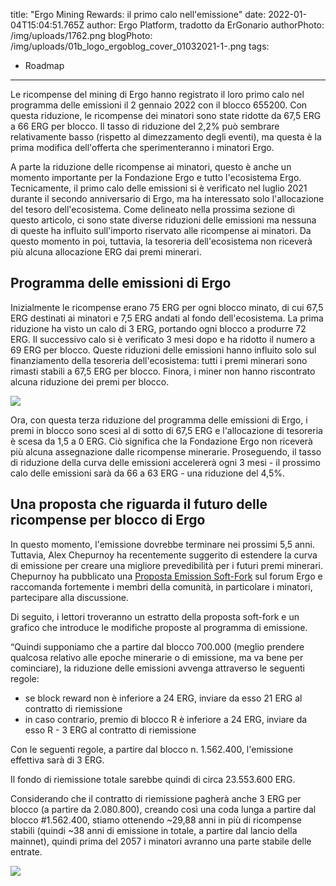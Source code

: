 title: "Ergo Mining Rewards: il primo calo nell'emissione"
date: 2022-01-04T15:04:51.765Z
author: Ergo Platform, tradotto da ErGonario
authorPhoto: /img/uploads/1762.png
blogPhoto: /img/uploads/01b_logo_ergoblog_cover_01032021-1-.png
tags:
  - Roadmap
---
<!--StartFragment-->

Le ricompense del mining di Ergo hanno registrato il loro primo calo nel programma delle emissioni il 2 gennaio 2022 con il blocco 655200. Con questa riduzione, le ricompense dei minatori sono state ridotte da 67,5 ERG a 66 ERG per blocco. Il tasso di riduzione del 2,2% può sembrare relativamente basso (rispetto al dimezzamento degli eventi), ma questa è la prima modifica dell'offerta che sperimenteranno i minatori Ergo.


A parte la riduzione delle ricompense ai minatori, questo è anche un momento importante per la Fondazione Ergo e tutto l'ecosistema Ergo. Tecnicamente, il primo calo delle emissioni si è verificato nel luglio 2021 durante il secondo anniversario di Ergo, ma ha interessato solo l'allocazione del tesoro dell'ecosistema. Come delineato nella prossima sezione di questo articolo, ci sono state diverse riduzioni delle emissioni ma nessuna di queste ha influito sull'importo riservato alle ricompense ai minatori. Da questo momento in poi, tuttavia, la tesoreria dell'ecosistema non riceverà più alcuna allocazione ERG dai premi minerari.


## Programma delle emissioni di Ergo



Inizialmente le ricompense erano 75 ERG per ogni blocco minato, di cui 67,5 ERG destinati ai minatori e 7,5 ERG andati al fondo dell'ecosistema. La prima riduzione ha visto un calo di 3 ERG, portando ogni blocco a produrre 72 ERG. Il successivo calo si è verificato 3 mesi dopo e ha ridotto il numero a 69 ERG per blocco. Queste riduzioni delle emissioni hanno influito solo sul finanziamento della tesoreria dell'ecosistema: tutti i premi minerari sono rimasti stabili a 67,5 ERG per blocco. Finora, i miner non hanno riscontrato alcuna riduzione dei premi per blocco.


![](https://lh3.googleusercontent.com/gUCwbhMdlPj_FdhN6FOB83DHZ64E-QUbfQ19aCQ5fMyW4znn7-5WpGTRtZ4i8qpaN1UlnHOUGAnJnNoF_8EUysrpoYnzALB6si3UMg3Fiq1W4iUM6kdTp8IPuE0mPigm8Q-EeXHn)



Ora, con questa terza riduzione del programma delle emissioni di Ergo, i premi in blocco sono scesi al di sotto di 67,5 ERG e l'allocazione di tesoreria è scesa da 1,5 a 0 ERG. Ciò significa che la Fondazione Ergo non riceverà più alcuna assegnazione dalle ricompense minerarie. Proseguendo, il tasso di riduzione della curva delle emissioni accelererà ogni 3 mesi - il prossimo calo delle emissioni sarà da 66 a 63 ERG - una riduzione del 4,5%.


## Una proposta che riguarda il futuro delle ricompense per blocco di Ergo



In questo momento, l'emissione dovrebbe terminare nei prossimi 5,5 anni. Tuttavia, Alex Chepurnoy ha recentemente suggerito di estendere la curva di emissione per creare una migliore prevedibilità per i futuri premi minerari. Chepurnoy ha pubblicato una [Proposta Emission Soft-Fork](https://www.ergoforum.org/t/emission-soft-fork-proposal/2996) sul forum Ergo e raccomanda fortemente i membri della comunità, in particolare i minatori, partecipare alla discussione.


Di seguito, i lettori troveranno un estratto della proposta soft-fork e un grafico che introduce le modifiche proposte al programma di emissione.


“Quindi supponiamo che a partire dal blocco 700.000 (meglio prendere qualcosa relativo alle epoche minerarie o di emissione, ma va bene per cominciare), la riduzione delle emissioni avvenga attraverso le seguenti regole:


* se block reward non è inferiore a 24 ERG, inviare da esso 21 ERG al contratto di riemissione
* in caso contrario, premio di blocco R è inferiore a 24 ERG, inviare da esso R - 3 ERG al contratto di riemissione



Con le seguenti regole, a partire dal blocco n. 1.562.400, l'emissione effettiva sarà di 3 ERG.

Il fondo di riemissione totale sarebbe quindi di circa 23.553.600 ERG.


Considerando che il contratto di riemissione pagherà anche 3 ERG per blocco (a partire da 2.080.800), creando così una coda lunga a partire dal blocco #1.562.400, stiamo ottenendo \~29,88 anni in più di ricompense stabili (quindi \~38 anni di emissione in totale, a partire dal lancio della mainnet), quindi prima del 2057 i minatori avranno una parte stabile delle entrate. 


![](https://lh3.googleusercontent.com/ZBps8msSV2K6hDkF_omw7AGT79LIHybZXKRv3H2f1nuXIQmnaW-uG8CzZOHWXYmaMojkDU4llqMP_2zAbFOftrq9XhJJh419gAH0gPyJajb6dHYm3nNwuHqJwOcA2q9c3FzS05J_)



<!--EndFragment-->